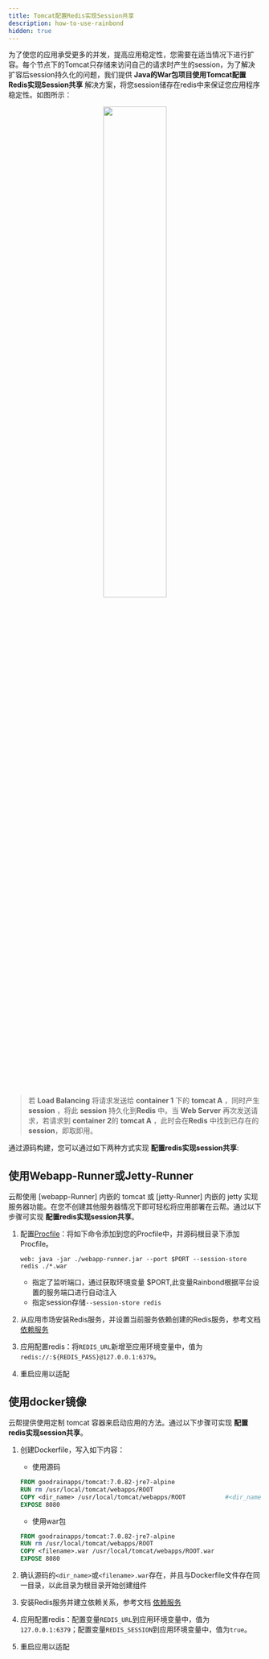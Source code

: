```yaml
---
title: Tomcat配置Redis实现Session共享
description: how-to-use-rainbond
hidden: true
---
```


为了使您的应用承受更多的并发，提高应用稳定性，您需要在适当情况下进行扩容。每个节点下的Tomcat只存储来访问自己的请求时产生的session，为了解决扩容后session持久化的问题，我们提供 **Java的War包项目使用Tomcat配置Redis实现Session共享** 解决方案，将您session储存在redis中来保证您应用程序稳定性。如图所示：

<center><img src="https://static.goodrain.com/images/acp/docs/code-docs/java/java-session-redis.png" width="50%"/></center>

> 若 **Load Balancing** 将请求发送给 **container 1** 下的 **tomcat A** ，同时产生 **session** ，将此 **session** 持久化到**Redis** 中。当 **Web Server** 再次发送请求，若请求到 **container 2**的 **tomcat A** ，此时会在**Redis** 中找到已存在的 **session**，即取即用。

通过源码构建，您可以通过如下两种方式实现 **配置redis实现session共享**:

## 使用Webapp-Runner或Jetty-Runner

云帮使用 [webapp-Runner] 内嵌的 tomcat 或 [jetty-Runner] 内嵌的 jetty 实现服务器功能。在您不创建其他服务器情况下即可轻松将应用部署在云帮。通过以下步骤可实现 **配置redis实现session共享**。

1. 配置[Procfile](../etc/procfile/)：将如下命令添加到您的Procfile中，并源码根目录下添加Procfile。

   ```
   web: java -jar ./webapp-runner.jar --port $PORT --session-store redis ./*.war
   ```
   - 指定了监听端口，通过获取环境变量 $PORT,此变量Rainbond根据平台设置的服务端口进行自动注入
   - 指定session存储`--session-store redis`

3. 从应用市场安装Redis服务，并设置当前服务依赖创建的Redis服务，参考文档 [依赖服务](../../../app-service-manage/service-rely/#服务如何连接依赖服务)

4. 应用配置redis：将`REDIS_URL`新增至应用环境变量中，值为 `redis://:${REDIS_PASS}@127.0.0.1:6379`。

5. 重启应用以适配

## 使用docker镜像

云帮提供使用定制 tomcat 容器来启动应用的方法。通过以下步骤可实现 **配置redis实现session共享**。

1. 创建Dockerfile，写入如下内容：

   - 使用源码

   

   ```dockerfile
   FROM goodrainapps/tomcat:7.0.82-jre7-alpine
   RUN rm /usr/local/tomcat/webapps/ROOT
   COPY <dir_name> /usr/local/tomcat/webapps/ROOT			#<dir_name>为源码目录名称
   EXPOSE 8080
   ```
   - 使用war包

   

   ```dockerfile
   FROM goodrainapps/tomcat:7.0.82-jre7-alpine
   RUN rm /usr/local/tomcat/webapps/ROOT
   COPY <filename>.war /usr/local/tomcat/webapps/ROOT.war
   EXPOSE 8080
   ```

2. 确认源码的`<dir_name>`或`<filename>.war`存在，并且与Dockerfile文件存在同一目录，以此目录为根目录开始创建组件
3. 安装Redis服务并建立依赖关系，参考文档 [依赖服务](../../../app-service-manage/service-rely/#服务如何连接依赖服务)
4. 应用配置redis：配置变量`REDIS_URL`到应用环境变量中，值为 `127.0.0.1:6379`；配置变量`REDIS_SESSION`到应用环境变量中，值为`true`。
5. 重启应用以适配
